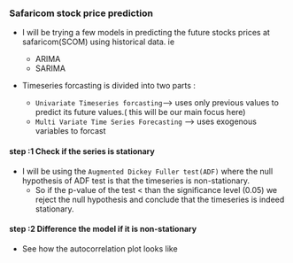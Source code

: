 ### Safaricom stock price prediction 
- I will be trying a few models in predicting the future stocks prices at safaricom(SCOM) using historical data. ie
    - ARIMA
    - SARIMA

- Timeseries forcasting is divided into two parts : 
    - `Univariate Timeseries forcasting`--> uses only previous values to predict its future values.( this will be our main focus here) 
    - `Multi Variate Time Series Forecasting` --> uses exogenous variables to forcast

#### step :1 Check if the series is stationary
- I will be using the `Augmented Dickey Fuller test(ADF)`  where the null hypothesis of ADF test is that the timeseries is non-stationary.
    - So if the p-value of the test < than the significance level (0.05) we reject the null hypothesis and conclude that the timeseries is indeed stationary.

#### step :2 Difference the model if it is non-stationary 
- See how the autocorrelation plot looks like